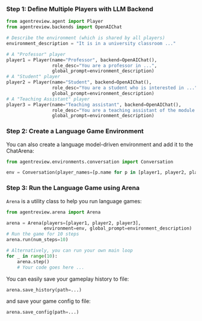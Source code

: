 ### Step 1: Define Multiple Players with LLM Backend

```python
from agentreview.agent import Player
from agentreview.backends import OpenAIChat

# Describe the environment (which is shared by all players)
environment_description = "It is in a university classroom ..."

# A "Professor" player
player1 = Player(name="Professor", backend=OpenAIChat(),
                 role_desc="You are a professor in ...",
                 global_prompt=environment_description)
# A "Student" player
player2 = Player(name="Student", backend=OpenAIChat(),
                 role_desc="You are a student who is interested in ...",
                 global_prompt=environment_description)
# A "Teaching Assistant" player
player3 = Player(name="Teaching assistant", backend=OpenAIChat(),
                 role_desc="You are a teaching assistant of the module ...",
                 global_prompt=environment_description)
```

### Step 2: Create a Language Game Environment

You can also create a language model-driven environment and add it to the ChatArena:

```python
from agentreview.environments.conversation import Conversation

env = Conversation(player_names=[p.name for p in [player1, player2, player3]])
```

### Step 3: Run the Language Game using Arena

`Arena` is a utility class to help you run language games:

```python
from agentreview.arena import Arena

arena = Arena(players=[player1, player2, player3],
              environment=env, global_prompt=environment_description)
# Run the game for 10 steps
arena.run(num_steps=10)

# Alternatively, you can run your own main loop
for _ in range(10):
    arena.step()
    # Your code goes here ...
```

You can easily save your gameplay history to file:

```python
arena.save_history(path=...)
```

and save your game config to file:

```python
arena.save_config(path=...)
```
